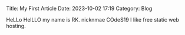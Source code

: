 Title: My First Article
Date: 2023-10-02 17:19
Category: Blog

HeLLo HelLLO my name is RK. nicknmae COdeS19
I like free static web hosting.
